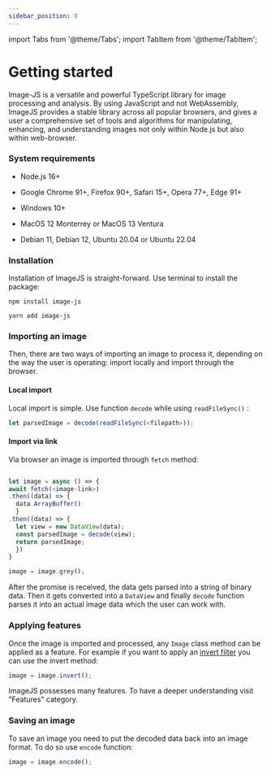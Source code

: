 ```yaml
---
sidebar_position: 0
---
```


import Tabs from '@theme/Tabs';
import TabItem from '@theme/TabItem';

# Getting started

Image-JS is a versatile and powerful TypeScript library for image processing and analysis. By using JavaScript and not WebAssembly, ImageJS provides a stable library across all popular browsers, and gives a user a comprehensive set of tools and algorithms for manipulating, enhancing, and understanding images not only within Node.js but also within web-browser.

### System requirements

- Node.js 16+

- Google Chrome 91+, Firefox 90+, Safari 15+, Opera 77+, Edge 91+

- Windows 10+

- MacOS 12 Monterrey or MacOS 13 Ventura

- Debian 11, Debian 12, Ubuntu 20.04 or Ubuntu 22.04

### Installation

Installation of ImageJS is straight-forward. Use terminal to install the package:

<Tabs>
<TabItem value="npm" label="npm" default>

```
npm install image-js
```

</TabItem>
<TabItem value="yarn" label="yarn">

```
yarn add image-js
```

</TabItem>
</Tabs>

### Importing an image

Then, there are two ways of importing an image to process it, depending on the way the user is operating: import locally and import through the browser.

#### Local import

Local import is simple. Use function `decode` while using `readFileSync()` :

```ts
let parsedImage = decode(readFileSync(<filepath>));
```

#### Import via link

Via browser an image is imported through `fetch` method:

```ts

let image = async () => {
await fetch(<image-link>)
.then((data) => {
  data.ArrayBuffer()
  }
.then((data) => {
  let view = new DataView(data);
  const parsedImage = decode(view);
  return parsedImage;
  })
}

image = image.grey();
```

After the promise is received, the data gets parsed into a string of binary data. Then it gets converted into a `DataView` and finally `decode` function parses it into an actual image data which the user can work with.

### Applying features

Once the image is imported and processed, any `Image` class method can be applied as a feature. For example if you want to apply an [invert filter](/Features/Filters/Invert.md 'internal link on invert filter') you can use the invert method:

```ts
image = image.invert();
```

ImageJS possesses many features. To have a deeper understanding visit "Features" category.

### Saving an image

To save an image you need to put the decoded data back into an image format. To do so use `encode` function:

```ts
image = image.encode();
```
